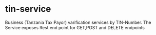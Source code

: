 tin-service
===========
Business (Tanzania Tax Payor) varification services by TIN-Number.
The Service exposes Rest end point for GET,POST and DELETE endpoints
